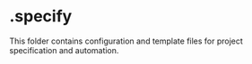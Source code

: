 # .specify

This folder contains configuration and template files for project specification and automation.